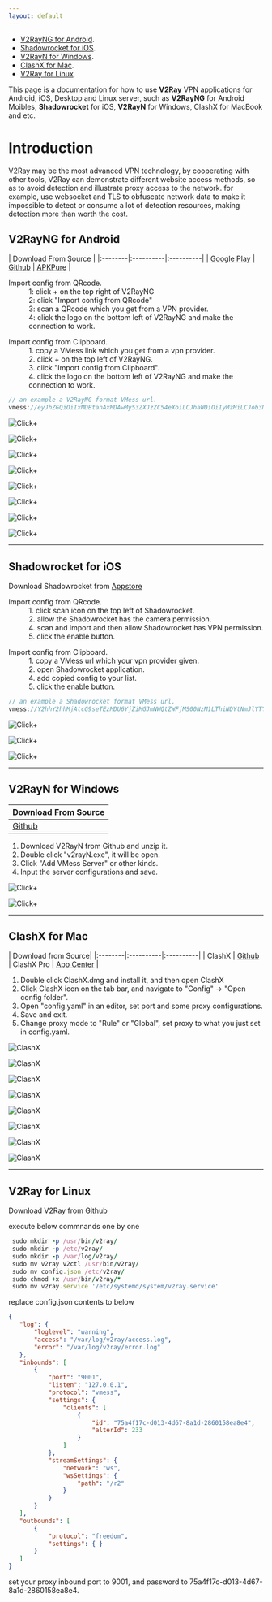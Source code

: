 ```yaml
---
layout: default
---
```


* [V2RayNG for Android](/#v2rayng-for-android). 
* [Shadowrocket for iOS](/#shadowrocket-for-ios). 
* [V2RayN for Windows](/#v2rayn-for-windows). 
* [ClashX for Mac](/#clashx-for-mac). 
* [V2Ray for Linux](/#v2ray-for-linux). 


This page is a documentation for how to use **V2Ray** VPN applications for Android, iOS, Desktop and Linux server, such as **V2RayNG** for Android Moibles, **Shadowrocket** for iOS, **V2RayN** for Windows, ClashX for MacBook and etc.


# Introduction

V2Ray may be the most advanced VPN technology, by cooperating with other tools, V2Ray can demonstrate different website access methods, so as to avoid detection and illustrate proxy access to the network. for example, use websocket and TLS to obfuscate network data to make it impossible to detect or consume a lot of detection resources, making detection more than worth the cost.  


  
## V2RayNG for Android

| Download From Source |
|:--------|:----------|:----------|
| [Google Play](https://play.google.com/store/apps/details?id=com.v2ray.ang)  | [Github](https://github.com/2dust/v2rayNG/releases/download/1.7.16/v2rayNG_1.7.16_x86_64.apk) | [APKPure](https://apkpure.com/v2rayng/com.v2ray.ang)  |

<dl>
  <dt>Import config from QRcode.</dt>
  <dd>1: click + on the top right of V2RayNG</dd>
  <dd>2: click "Import config from QRcode"</dd>
  <dd>3: scan a QRcode which you get from a VPN provider.</dd>
  <dd>4: click the logo on the bottom left of V2RayNG and make the connection to work.</dd>
</dl>


<dl>
  <dt>Import config from Clipboard.</dt>
  <dd>1. copy a VMess link which you get from a vpn provider.</dd>
  <dd>2. click + on the top left of V2RayNG.</dd>
  <dd>3. click "Import config from Clipboard".</dd>
  <dd>4. click the logo on the bottom left of V2RayNG and make the connection to work.</dd>
</dl>  

```js
// an example a V2RayNG format VMess url.
vmess://eyJhZGQiOiIxMDBtanAxMDAwMy53ZXJzZC54eXoiLCJhaWQiOiIyMzMiLCJob3N0IjoiMTAwbWpwMTAwMDMud2Vyc2QueHl6IiwiaWQiOiI2MGExN2NiOS0wODVjLTRkYTgtYTAzNS1jZDkyZmI4MzdmMTciLCJuZXQiOiJ3cyIsInBhdGgiOiJyMiIsInBvcnQiOiI0NDMiLCJwcyI6IlYyUkFZUSIsInNjeSI6ImNoYWNoYTIwLXBvbHkxMzA1Iiwic25pIjoiMTAwbWpwMTAwMDMud2Vyc2QueHl6IiwidGxzIjoidGxzIiwidHlwZSI6IiIsInYiOiIyIn0=
```

 ![Click+](assets/images/v2rayng-addqr-1.png)

 ![Click+](assets/images/v2rayng-addqr-2.png)

 ![Click+](assets/images/v2rayng-addqr-3.png)

 ![Click+](assets/images/v2rayng-addqr-4.png)

 ![Click+](assets/images/v2rayng-addqr-5.png)

 ![Click+](assets/images/v2rayng-addqr-6.png)

 ![Click+](assets/images/v2rayng-addqr-7.png)

 ![Click+](assets/images/v2rayng-manual-8.png)

* * *
 

## Shadowrocket for iOS

Download Shadowrocket from [Appstore](https://apps.apple.com/us/app/shadowrocket/id932747118)

<dl>
  <dt>Import config from QRcode.</dt>
  <dd>1. click scan icon on the top left of Shadowrocket.</dd>
  <dd>2. allow the Shadowrocket has the camera permission.</dd>
  <dd>4. scan and import and then allow Shadowrocket has VPN permission.</dd>
  <dd>5. click the enable button.</dd>
</dl> 

<dl>
  <dt>Import config from Clipboard.</dt>
  <dd>1. copy a VMess url which your vpn provider given.</dd>
  <dd>2. open Shadowrocket application.</dd>
  <dd>4. add copied config to your list.</dd>
  <dd>5. click the enable button.</dd>
</dl> 

```js
// an example a Shadowrocket format VMess url.
vmess://Y2hhY2hhMjAtcG9seTEzMDU6YjZiMGJmNWQtZWFjMS00NzM1LThiNDYtNmJlYTYwZTEwZmQwQDEwMGdoazEwMDAxLndlcnNkLnh5ejo0NDM=?remarks=R2VPN&obfsParam=%7B%22Host%22:%22100ghk10101.wgwsd.xyz%22%7D&path=/r2&obfs=websocket&tls=1&peer=100ghk10101.wgwsd.xyz&mux=1&alterId=233
```
 
 ![Click+](assets/images/shadowrocket-1.jpg)

 ![Click+](assets/images/shadowrocket-2.jpg)

 ![Click+](assets/images/shadowrocket-3.png)

 ***

## V2RayN for Windows

| Download From Source |
|:--------| 
| [Github](https://github.com/2dust/v2rayN/releases/download/5.29/v2rayN-Core.zip) |  

1. Download V2RayN from Github and unzip it.
2. Double click "v2rayN.exe", it will be open.
3. Click "Add VMess Server" or other kinds.
4. Input the server configurations and save.

 ![Click+](assets/images/v2rayn-1.jpg)

 ![Click+](assets/images/v2rayn-2.jpg)

 ***

## ClashX for Mac

| Download from Source|
|:--------|:----------|:----------|
| ClashX | [Github](https://github.com/yichengchen/clashX/releases/download/1.94.0/ClashX.dmg) |  ClashX Pro |  [App Center](https://install.appcenter.ms/users/clashx/apps/clashx-pro/distribution_groups/public)  |  

1. Double click ClashX.dmg and install it, and then open ClashX
2. Click ClashX icon on the tab bar, and navigate to "Config" -> "Open config folder".
3. Open "config.yaml" in an editor, set port and some proxy configurations.
4. Save and exit.
5. Change proxy mode to "Rule" or "Global", set proxy to what you just set in config.yaml.

 ![ClashX](assets/images/clashx-1.jpg) 

 ![ClashX](assets/images/clashx-2.jpg)

 ![ClashX](assets/images/clashx-3.png)

 ![ClashX](assets/images/clashx-4.jpg) 

 ![ClashX](assets/images/clashx-5.jpg)

 ![ClashX](assets/images/clashx-6.png)

 ![ClashX](assets/images/clashx-7.jpg) 

 ![ClashX](assets/images/clashx-8.jpg) 

 ***

## V2Ray for Linux

Download V2Ray from [Github](https://github.com/v2fly/v2ray-core/releases)

<dl>
<dt>execute below commnands one by one</dt>
</dl>

 ```ruby
  sudo mkdir -p /usr/bin/v2ray/
  sudo mkdir -p /etc/v2ray/
  sudo mkdir -p /var/log/v2ray/
  sudo mv v2ray v2ctl /usr/bin/v2ray/
  sudo mv config.json /etc/v2ray/
  sudo chmod +x /usr/bin/v2ray/*
  sudo mv v2ray.service '/etc/systemd/system/v2ray.service'
```

<dl>
<dt>replace config.json contents to below</dt>
</dl>

 ```json
{
    "log": {
        "loglevel": "warning",
        "access": "/var/log/v2ray/access.log",
        "error": "/var/log/v2ray/error.log"
    },
    "inbounds": [
        {
            "port": "9001",
            "listen": "127.0.0.1",
            "protocol": "vmess",
            "settings": {
                "clients": [
                    {
                        "id": "75a4f17c-d013-4d67-8a1d-2860158ea8e4",
                        "alterId": 233
                    } 
                ]
            },
            "streamSettings": {
                "network": "ws",
                "wsSettings": {
                    "path": "/r2"
                }
            }
        } 
    ],
    "outbounds": [
        {
            "protocol": "freedom",
            "settings": { }
        }
    ]
}
```
 
 <dl>
<dt>set your proxy inbound port to 9001, and password to 75a4f17c-d013-4d67-8a1d-2860158ea8e4.</dt>
</dl>

